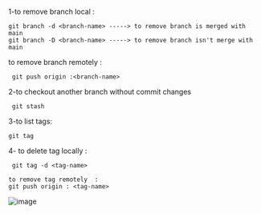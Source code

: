 1-to remove branch local  :
    
    git branch -d <branch-name> -----> to remove branch is merged with main 
    git branch -D <branch-name> -----> to remove branch isn't merge with main 
  
to remove branch remotely  :
   
     git push origin :<branch-name>

2-to checkout another branch without commit changes
  
     git stash

3-to list tags:
      
    git tag 

4- to delete tag locally :
   
     git tag -d <tag-name> 
    
    to remove tag remotely  :
    git push origin : <tag-name>

![image](https://github.blog/wp-content/uploads/2024/05/GitHub-for-beginners.png?fit=1600%2C840)
